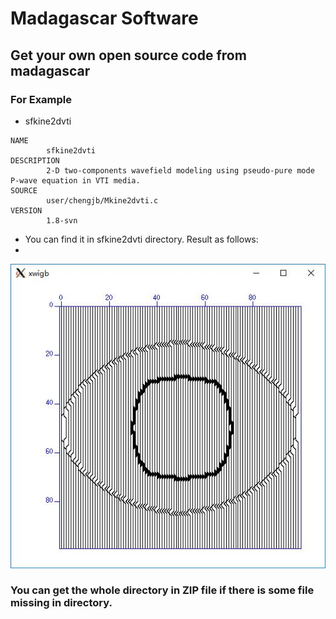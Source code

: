 # Madagascar Software
## Get your own open source code from madagascar
### For Example
* sfkine2dvti
```shell
NAME
        sfkine2dvti
DESCRIPTION
        2-D two-components wavefield modeling using pseudo-pure mode P-wave equation in VTI media.
SOURCE
        user/chengjb/Mkine2dvti.c
VERSION
        1.8-svn
```
* You can find it in sfkine2dvti directory. Result as follows:
* 
![](sfkine2dvti/snap.jpg)

### You can get the whole directory in ZIP file if there is some file missing in directory.
